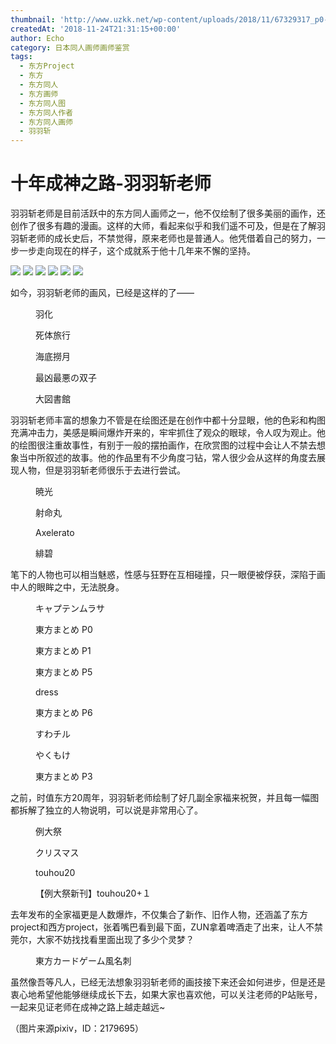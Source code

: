 ```yaml
---
thumbnail: 'http://www.uzkk.net/wp-content/uploads/2018/11/67329317_p0-825x510.png'
createdAt: '2018-11-24T21:31:15+00:00'
author: Echo
category: 日本同人画师画师鉴赏
tags:
  - 东方Project
  - 东方
  - 东方同人
  - 东方画师
  - 东方同人图
  - 东方同人作者
  - 东方同人画师
  - 羽羽斩
---
```


# 十年成神之路-羽羽斩老师

羽羽斩老师是目前活跃中的东方同人画师之一，他不仅绘制了很多美丽的画作，还创作了很多有趣的漫画。这样的大师，看起来似乎和我们遥不可及，但是在了解羽羽斩老师的成长史后，不禁觉得，原来老师也是普通人。他凭借着自己的努力，一步一步走向现在的样子，这个成就系于他十几年来不懈的坚持。

![](http://www.uzkk.net/wp-content/uploads/2018/11/1f46911c8701a18b12e3e5d8962f07082938feb4-1024x633.jpg) ![](http://www.uzkk.net/wp-content/uploads/2018/11/2daab9504fc2d562822a277aef1190ef77c66c9d-1024x633.jpg) ![](http://www.uzkk.net/wp-content/uploads/2018/11/ef592846f21fbe09ad56348363600c338644adb4-1024x633.jpg) ![](http://www.uzkk.net/wp-content/uploads/2018/11/41ab94003af33a8736a5f48dce5c10385143b5f4-1024x633.jpg) ![](http://www.uzkk.net/wp-content/uploads/2018/11/0781927eca806538e59e53849fdda144ac348240-1024x633.jpg) ![](http://www.uzkk.net/wp-content/uploads/2018/11/28a37e6034a85edf93ae09b441540923dc54759d-790x1024.jpg)

如今，羽羽斩老师的画风，已经是这样的了——

<figure>
  <img src="http://www.uzkk.net/wp-content/uploads/2018/11/67329317_p0-724x1024.png" alt=""/>
  <figcaption>羽化</figcaption>
</figure>

<figure>
  <img src="http://www.uzkk.net/wp-content/uploads/2018/11/67281051_p0-724x1024.png" alt=""/>
  <figcaption>死体旅行</figcaption>
</figure>

<figure>
  <img src="http://www.uzkk.net/wp-content/uploads/2018/11/67069522_p0-1-724x1024.png" alt=""/>
  <figcaption>海底撈月</figcaption>
</figure>

<figure>
  <img src="http://www.uzkk.net/wp-content/uploads/2018/11/66698193_p0-806x1024.png" alt=""/>
  <figcaption>最凶最悪の双子</figcaption>
</figure>

<figure>
  <img src="http://www.uzkk.net/wp-content/uploads/2018/11/67863722_p0-1-1024x724.png" alt=""/>
  <figcaption>大図書館</figcaption>
</figure>

羽羽斩老师丰富的想象力不管是在绘图还是在创作中都十分显眼，他的色彩和构图充满冲击力，美感是瞬间爆炸开来的，牢牢抓住了观众的眼球，令人叹为观止。他的绘图很注重故事性，有别于一般的摆拍画作，在欣赏图的过程中会让人不禁去想象当中所叙述的故事。他的作品里有不少角度刁钻，常人很少会从这样的角度去展现人物，但是羽羽斩老师很乐于去进行尝试。

<figure>
  <img src="http://www.uzkk.net/wp-content/uploads/2018/11/67541841_p0-724x1024.png" alt=""/>
  <figcaption>暁光</figcaption>
</figure>

<figure>
  <img src="http://www.uzkk.net/wp-content/uploads/2018/11/56644691_p0-1024x619.png" alt=""/>
  <figcaption>射命丸</figcaption>
</figure>

<figure>
  <img src="http://www.uzkk.net/wp-content/uploads/2018/11/60402239_p0-1024x512.png" alt=""/>
  <figcaption>Axelerato</figcaption>
</figure>

<figure>
  <img src="http://www.uzkk.net/wp-content/uploads/2018/11/59440662_p0-1024x718.png" alt=""/>
  <figcaption>緋碧</figcaption>
</figure>

笔下的人物也可以相当魅惑，性感与狂野在互相碰撞，只一眼便被俘获，深陷于画中人的眼眸之中，无法脱身。

<figure>
  <img src="http://www.uzkk.net/wp-content/uploads/2018/11/61331580_p0-626x1024.png" alt=""/>
  <figcaption>キャプテンムラサ</figcaption>
</figure>

<figure>
  <img src="http://www.uzkk.net/wp-content/uploads/2018/11/64654080_p0-724x1024.png" alt=""/>
  <figcaption>東方まとめ P0</figcaption>
</figure>

<figure>
  <img src="http://www.uzkk.net/wp-content/uploads/2018/11/64654080_p1-625x1024.png" alt=""/>
  <figcaption>東方まとめ P1</figcaption>
</figure>

<figure>
  <img src="http://www.uzkk.net/wp-content/uploads/2018/11/64654080_p5-1-749x1024.png" alt=""/>
  <figcaption>東方まとめ P5</figcaption>
</figure>

<figure>
  <img src="http://www.uzkk.net/wp-content/uploads/2018/11/61404389_p0-724x1024.png" alt=""/>
  <figcaption>dress</figcaption>
</figure>

<figure>
  <img src="http://www.uzkk.net/wp-content/uploads/2018/11/64654080_p6-781x1024.png" alt=""/>
  <figcaption>東方まとめ P6</figcaption>
</figure>

<figure>
  <img src="http://www.uzkk.net/wp-content/uploads/2018/11/64471747_p0-1-768x1024.png" alt=""/>
  <figcaption>すわチル</figcaption>
</figure>

<figure>
  <img src="http://www.uzkk.net/wp-content/uploads/2018/11/63322197_p0-1024x724.png" alt=""/>
  <figcaption>やくもけ</figcaption>
</figure>

<figure>
  <img src="http://www.uzkk.net/wp-content/uploads/2018/11/64654080_p3-1024x956.png" alt=""/>
  <figcaption>東方まとめ P3</figcaption>
</figure>

之前，时值东方20周年，羽羽斩老师绘制了好几副全家福来祝贺，并且每一幅图都拆解了独立的人物说明，可以说是非常用心了。

<figure>
  <img src="http://www.uzkk.net/wp-content/uploads/2018/11/56866592_p0-2-736x1024.png" alt=""/>
  <figcaption>例大祭</figcaption>
</figure>

<figure>
  <img src="http://www.uzkk.net/wp-content/uploads/2018/11/54207024_p0-1-1024x724.png" alt=""/>
  <figcaption>クリスマス</figcaption>
</figure>

<figure>
  <img src="http://www.uzkk.net/wp-content/uploads/2018/11/54285262_p0-1024x1024.jpg" alt=""/>
  <figcaption>touhou20</figcaption>
</figure>

<figure>
  <img src="http://www.uzkk.net/wp-content/uploads/2018/11/56664389_p0-1024x737.png" alt=""/>
  <figcaption>【例大祭新刊】touhou20+１</figcaption>
</figure>

去年发布的全家福更是人数爆炸，不仅集合了新作、旧作人物，还涵盖了东方project和西方project，张着嘴巴看到最下面，ZUN拿着啤酒走了出来，让人不禁莞尔，大家不妨找找看里面出现了多少个灵梦？

<figure>
  <img src="http://www.uzkk.net/wp-content/uploads/2018/11/61621517_p0-455x1024.jpg" alt=""/>
  <figcaption>東方カードゲーム風名刺</figcaption>
</figure>

虽然像吾等凡人，已经无法想象羽羽斩老师的画技接下来还会如何进步，但是还是衷心地希望他能够继续成长下去，如果大家也喜欢他，可以关注老师的P站账号，一起来见证老师在成神之路上越走越远~

（图片来源pixiv，ID：2179695）
